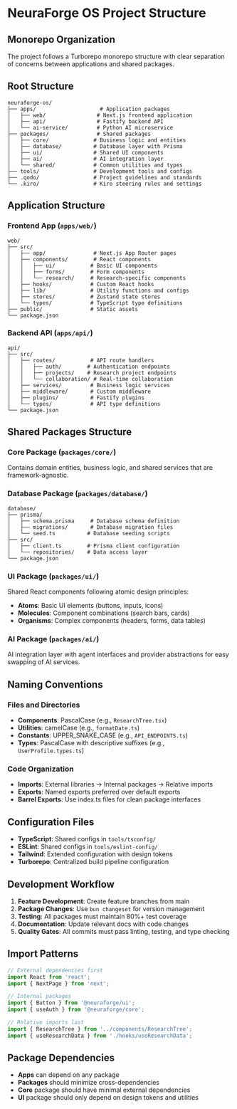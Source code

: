 # NeuraForge OS Project Structure

## Monorepo Organization
The project follows a Turborepo monorepo structure with clear separation of concerns between applications and shared packages.

## Root Structure
```
neuraforge-os/
├── apps/                    # Application packages
│   ├── web/                # Next.js frontend application
│   ├── api/                # Fastify backend API
│   └── ai-service/         # Python AI microservice
├── packages/               # Shared packages
│   ├── core/              # Business logic and entities
│   ├── database/          # Database layer with Prisma
│   ├── ui/                # Shared UI components
│   ├── ai/                # AI integration layer
│   └── shared/            # Common utilities and types
├── tools/                 # Development tools and configs
├── .qodo/                 # Project guidelines and standards
└── .kiro/                 # Kiro steering rules and settings
```

## Application Structure

### Frontend App (`apps/web/`)
```
web/
├── src/
│   ├── app/               # Next.js App Router pages
│   ├── components/        # React components
│   │   ├── ui/           # Basic UI components
│   │   ├── forms/        # Form components
│   │   └── research/     # Research-specific components
│   ├── hooks/            # Custom React hooks
│   ├── lib/              # Utility functions and configs
│   ├── stores/           # Zustand state stores
│   └── types/            # TypeScript type definitions
├── public/               # Static assets
└── package.json
```

### Backend API (`apps/api/`)
```
api/
├── src/
│   ├── routes/           # API route handlers
│   │   ├── auth/        # Authentication endpoints
│   │   ├── projects/    # Research project endpoints
│   │   └── collaboration/ # Real-time collaboration
│   ├── services/         # Business logic services
│   ├── middleware/       # Custom middleware
│   ├── plugins/          # Fastify plugins
│   └── types/            # API type definitions
└── package.json
```

## Shared Packages Structure

### Core Package (`packages/core/`)
Contains domain entities, business logic, and shared services that are framework-agnostic.

### Database Package (`packages/database/`)
```
database/
├── prisma/
│   ├── schema.prisma     # Database schema definition
│   ├── migrations/       # Database migration files
│   └── seed.ts          # Database seeding scripts
├── src/
│   ├── client.ts        # Prisma client configuration
│   └── repositories/    # Data access layer
└── package.json
```

### UI Package (`packages/ui/`)
Shared React components following atomic design principles:
- **Atoms**: Basic UI elements (buttons, inputs, icons)
- **Molecules**: Component combinations (search bars, cards)
- **Organisms**: Complex components (headers, forms, data tables)

### AI Package (`packages/ai/`)
AI integration layer with agent interfaces and provider abstractions for easy swapping of AI services.

## Naming Conventions

### Files and Directories
- **Components**: PascalCase (e.g., `ResearchTree.tsx`)
- **Utilities**: camelCase (e.g., `formatDate.ts`)
- **Constants**: UPPER_SNAKE_CASE (e.g., `API_ENDPOINTS.ts`)
- **Types**: PascalCase with descriptive suffixes (e.g., `UserProfile.types.ts`)

### Code Organization
- **Imports**: External libraries → Internal packages → Relative imports
- **Exports**: Named exports preferred over default exports
- **Barrel Exports**: Use index.ts files for clean package interfaces

## Configuration Files
- **TypeScript**: Shared configs in `tools/tsconfig/`
- **ESLint**: Shared configs in `tools/eslint-config/`
- **Tailwind**: Extended configuration with design tokens
- **Turborepo**: Centralized build pipeline configuration

## Development Workflow
1. **Feature Development**: Create feature branches from main
2. **Package Changes**: Use `bun changeset` for version management
3. **Testing**: All packages must maintain 80%+ test coverage
4. **Documentation**: Update relevant docs with code changes
5. **Quality Gates**: All commits must pass linting, testing, and type checking

## Import Patterns
```typescript
// External dependencies first
import React from 'react';
import { NextPage } from 'next';

// Internal packages
import { Button } from '@neuraforge/ui';
import { useAuth } from '@neuraforge/core';

// Relative imports last
import { ResearchTree } from '../components/ResearchTree';
import { useResearchData } from './hooks/useResearchData';
```

## Package Dependencies
- **Apps** can depend on any package
- **Packages** should minimize cross-dependencies
- **Core** package should have minimal external dependencies
- **UI** package should only depend on design tokens and utilities